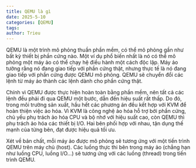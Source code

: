 ```yaml
---
title: QEMU là gì
date: 2025-5-10
categories: [QEMU]
tags: 
author: Trieu
---
```


QEMU là một trình mô phỏng thuần phần mềm, có thể mô phỏng gần như bất kỳ thiết bị phần cứng nào. Một ví dụ phổ biến nhất là nó có thể mô phỏng một máy ảo có thể chạy 
hệ điều hành một cách độc lập. Máy ảo tưởng rằng nó đang giao tiếp với phần cứng thật, nhưng thực tế là nó đang giao tiếp với phần cứng được QEMU mô phỏng. QEMU sẽ 
chuyển đổi các lệnh từ máy ảo thành các lệnh dành cho phần cứng thật.

Chính vì QEMU được thực hiện hoàn toàn bằng phần mềm, nên tất cả các lệnh đều phải đi qua QEMU một bước, dẫn đến hiệu suất rất thấp. Do đó, trong môi trường sản xuất, 
hầu hết các phương án đều kết hợp với KVM để hoàn thiện việc ảo hóa. Vì KVM là công nghệ ảo hóa hỗ trợ bởi phần cứng, chủ yếu phụ trách ảo hóa CPU và bộ nhớ với hiệu 
suất cao, còn QEMU thì phụ trách ảo hóa các thiết bị I/O. Hai bên phối hợp với nhau, tận dụng thế mạnh của từng bên, đạt được hiệu quả tối ưu.




Xét về bản chất, mỗi máy ảo được mô phỏng sẽ tương ứng với một tiến trình QEMU trên máy chủ (host). Các luồng thực thi bên trong máy ảo (chẳng hạn như luồng CPU, 
luồng I/O…) sẽ tương ứng với các luồng (thread) trong tiến trình QEMU.

